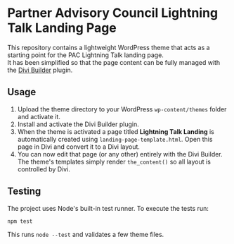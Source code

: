 # Partner Advisory Council Lightning Talk Landing Page

This repository contains a lightweight WordPress theme that acts as a starting point for the PAC Lightning Talk landing page.  
It has been simplified so that the page content can be fully managed with the [Divi Builder](https://www.elegantthemes.com/divi/) plugin.

## Usage

1. Upload the theme directory to your WordPress `wp-content/themes` folder and activate it.
2. Install and activate the Divi Builder plugin.
3. When the theme is activated a page titled **Lightning Talk Landing** is automatically created using `landing-page-template.html`. Open this page in Divi and convert it to a Divi layout.
4. You can now edit that page (or any other) entirely with the Divi Builder. The theme's templates simply render `the_content()` so all layout is controlled by Divi.

## Testing

The project uses Node's built-in test runner. To execute the tests run:

```bash
npm test
```

This runs `node --test` and validates a few theme files.
